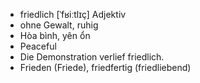 - friedlich	[ˈfʁiːtlɪç]	Adjektiv
- ohne Gewalt, ruhig
- Hòa bình, yên ổn
- Peaceful
- Die Demonstration verlief friedlich.
- Frieden (Friede), friedfertig (friedliebend)